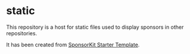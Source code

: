# static

This repository is a host for static files used to display sponsors in other repositories.

It has been created from [SponsorKit Starter Template](https://github.com/open-reSource/sponsorkit-starter).
